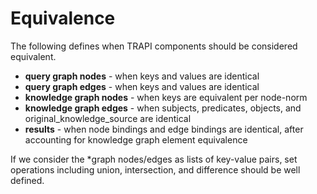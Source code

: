 # Equivalence

The following defines when TRAPI components should be considered equivalent.

* **query graph nodes** - when keys and values are identical
* **query graph edges** - when keys and values are identical
* **knowledge graph nodes** - when keys are equivalent per node-norm
* **knowledge graph edges** - when subjects, predicates, objects, and original_knowledge_source are identical
* **results** - when node bindings and edge bindings are identical, after accounting for knowledge graph element equivalence

If we consider the *graph nodes/edges as lists of key-value pairs, set operations including union, intersection, and difference should be well defined.
